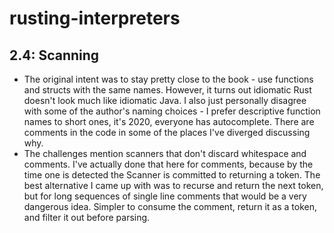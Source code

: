 # rusting-interpreters
## 2.4: Scanning
- The original intent was to stay pretty close to the book - use functions and structs with the same names. However, it turns out idiomatic Rust doesn't look much like idiomatic Java. I also just personally disagree with some of the author's naming choices - I prefer descriptive function names to short ones, it's 2020, everyone has autocomplete. There are comments in the code in some of the places I've diverged discussing why.
- The challenges mention scanners that don't discard whitespace and comments. I've actually done that here for comments, because by the time one is detected the Scanner is committed to returning a token. The best alternative I came up with was to recurse and return the next token, but for long sequences of single line comments that would be a very dangerous idea. Simpler to consume the comment, return it as a token, and filter it out before parsing.